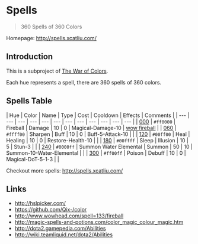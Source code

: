 # Spells

> 360 Spells of 360 Colors

Homepage: http://spells.xcatliu.com/

## Introduction

This is a subproject of [The War of Colors](https://github.com/xcatliu/the-war-of-colors).

Each hue represents a spell, there are 360 spells of 360 colors.

## Spells Table

| Hue | Color | Name | Type | Cost | Cooldown | Effects | Comments |
| --- | --- | --- | --- | --- | --- | --- | --- | --- | --- | --- | --- |
| [000] | `#ff0000` | Fireball | Damage | 10 | 0 | Magical-Damage-10 | [wow fireball] |
| [060] | `#ffff00` | Sharpen | Buff | 10 | 0 | Buff-5-Attack-10 | |
| [120] | `#00ff00` | Heal | Healing | 10 | 0 | Restore-Health-10 | |
| [180] | `#00ffff` | Sleep | Illusion | 10 | 5 | Stun-3 | |
| [240] | `#0000ff` | Summon Water Elemental | Summon | 50 | 10 | Summon-10-Water-Elemental | |
| [300] | `#ff00ff` | Poison | Debuff | 10 | 0 | Magical-DoT-5-1-3 | |

Checkout more spells: http://spells.xcatliu.com/

## Links

- http://hslpicker.com/
- https://github.com/Qix-/color
- http://www.wowhead.com/spell=133/fireball
- http://magic-spells-and-potions.com/color_magic_colour_magic.htm
- http://dota2.gamepedia.com/Abilities
- http://wiki.teamliquid.net/dota2/Abilities

[wow fireball]: http://www.wowhead.com/spell=133/fireball

[000]: https://github.com/xcatliu/spells/blob/master/src/spells/000.json
[060]: https://github.com/xcatliu/spells/blob/master/src/spells/060.json
[120]: https://github.com/xcatliu/spells/blob/master/src/spells/120.json
[180]: https://github.com/xcatliu/spells/blob/master/src/spells/180.json
[240]: https://github.com/xcatliu/spells/blob/master/src/spells/240.json
[300]: https://github.com/xcatliu/spells/blob/master/src/spells/300.json
